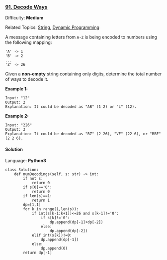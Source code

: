 ### [91\. Decode Ways](https://leetcode.com/problems/decode-ways/)

Difficulty: **Medium**  

Related Topics: [String](https://leetcode.com/tag/string/), [Dynamic Programming](https://leetcode.com/tag/dynamic-programming/)


A message containing letters from `A-Z` is being encoded to numbers using the following mapping:

```
'A' -> 1
'B' -> 2
...
'Z' -> 26
```

Given a **non-empty** string containing only digits, determine the total number of ways to decode it.

**Example 1:**

```
Input: "12"
Output: 2
Explanation: It could be decoded as "AB" (1 2) or "L" (12).
```

**Example 2:**

```
Input: "226"
Output: 3
Explanation: It could be decoded as "BZ" (2 26), "VF" (22 6), or "BBF" (2 2 6).
```


#### Solution

Language: **Python3**

```python3
class Solution:
    def numDecodings(self, s: str) -> int:
        if not s:
            return 0
        if s[0]=='0':
            return 0
        if len(s)==1:
            return 1
        dp=[1,1]
        for k in range(1,len(s)):
            if int(s[k-1:k+1])<=26 and s[k-1]!='0':
                if s[k]!='0':
                    dp.append(dp[-1]+dp[-2])
                else:
                    dp.append(dp[-2])
            elif int(s[k])!=0:
                dp.append(dp[-1])
            else:
                dp.append(0)
        return dp[-1]
            
```